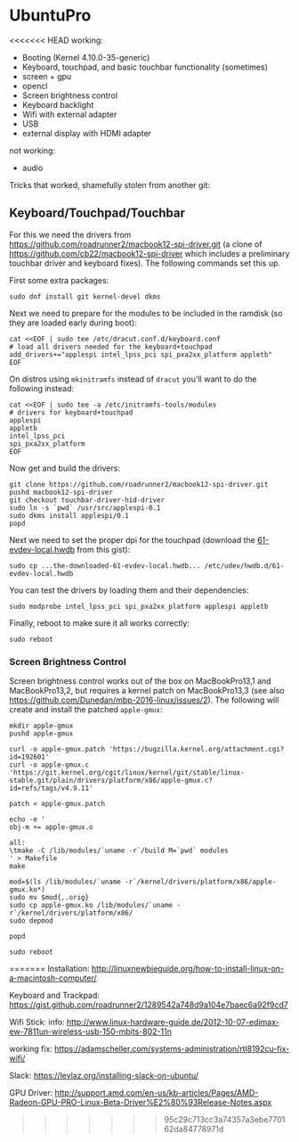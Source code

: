 # UbuntuPro

<<<<<<< HEAD
working:
* Booting (Kernel 4.10.0-35-generic)
* Keyboard, touchpad, and basic touchbar functionality (sometimes)
* screen + gpu
* opencl
* Screen brightness control
* Keyboard backlight
* Wifi with external adapter
* USB
* external display with HDMI adapter

not working:
* audio

Tricks that worked, shamefully stolen from another git:


## Keyboard/Touchpad/Touchbar

For this we need the drivers from https://github.com/roadrunner2/macbook12-spi-driver.git (a clone of https://github.com/cb22/macbook12-spi-driver which includes a preliminary touchbar driver and keyboard fixes). The following commands set this up.

First some extra packages:
```
sudo dnf install git kernel-devel dkms
```

Next we need to prepare for the modules to be included in the ramdisk (so they are loaded early during boot):
```
cat <<EOF | sudo tee /etc/dracut.conf.d/keyboard.conf
# load all drivers needed for the keyboard+touchpad
add_drivers+="applespi intel_lpss_pci spi_pxa2xx_platform appletb"
EOF
```
On distros using ```mkinitramfs``` instead of ```dracut``` you'll want to do the following instead:
```
cat <<EOF | sudo tee -a /etc/initramfs-tools/modules
# drivers for keyboard+touchpad
applespi
appletb
intel_lpss_pci
spi_pxa2xx_platform
EOF
```

Now get and build the drivers:
```
git clone https://github.com/roadrunner2/macbook12-spi-driver.git
pushd macbook12-spi-driver
git checkout touchbar-driver-hid-driver
sudo ln -s `pwd` /usr/src/applespi-0.1
sudo dkms install applespi/0.1
popd
```

Next we need to set the proper dpi for the touchpad (download the [61-evdev-local.hwdb](#file-61-evdev-local-hwdb) from this gist):
```
sudo cp ...the-downloaded-61-evdev-local.hwdb... /etc/udev/hwdb.d/61-evdev-local.hwdb
```

You can test the drivers by loading them and their dependencies:
```
sudo modprobe intel_lpss_pci spi_pxa2xx_platform applespi appletb
```

Finally, reboot to make sure it all works correctly:
```
sudo reboot
```

### Screen Brightness Control

Screen brightness control works out of the box on MacBookPro13,1 and MacBookPro13,2, but requires a kernel patch on MacBookPro13,3 (see also https://github.com/Dunedan/mbp-2016-linux/issues/2). The following will create and install the patched `apple-gmux`:
```
mkdir apple-gmux
pushd apple-gmux

curl -o apple-gmux.patch 'https://bugzilla.kernel.org/attachment.cgi?id=192601'
curl -o apple-gmux.c 'https://git.kernel.org/cgit/linux/kernel/git/stable/linux-stable.git/plain/drivers/platform/x86/apple-gmux.c?id=refs/tags/v4.9.11'

patch < apple-gmux.patch

echo -e '
obj-m += apple-gmux.o

all:
\tmake -C /lib/modules/`uname -r`/build M=`pwd` modules
' > Makefile
make

mod=$(ls /lib/modules/`uname -r`/kernel/drivers/platform/x86/apple-gmux.ko*)
sudo mv $mod{,.orig}
sudo cp apple-gmux.ko /lib/modules/`uname -r`/kernel/drivers/platform/x86/
sudo depmod

popd

sudo reboot
```
=======
Installation:
http://linuxnewbieguide.org/how-to-install-linux-on-a-macintosh-computer/

Keyboard and Trackpad:
https://gist.github.com/roadrunner2/1289542a748d9a104e7baec6a92f9cd7

Wifi Stick:
info:
http://www.linux-hardware-guide.de/2012-10-07-edimax-ew-7811un-wireless-usb-150-mbits-802-11n

working fix:
https://adamscheller.com/systems-administration/rtl8192cu-fix-wifi/


Slack:
https://levlaz.org/installing-slack-on-ubuntu/

GPU Driver:
http://support.amd.com/en-us/kb-articles/Pages/AMD-Radeon-GPU-PRO-Linux-Beta-Driver%E2%80%93Release-Notes.aspx
>>>>>>> 95c29c713cc3a74357a3ebe770162da84778971d
